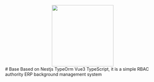 <div style="text-align:center">
  <a href="https://sm.ms/image/WL6gOIBkDx9aYts" target="_blank"><img src="https://s2.loli.net/2021/12/27/WL6gOIBkDx9aYts.png" width="200"/></a>
</div>
# Base
Based on Nestjs TypeOrm Vue3 TypeScript, it is a simple RBAC authority ERP background management system</br>

